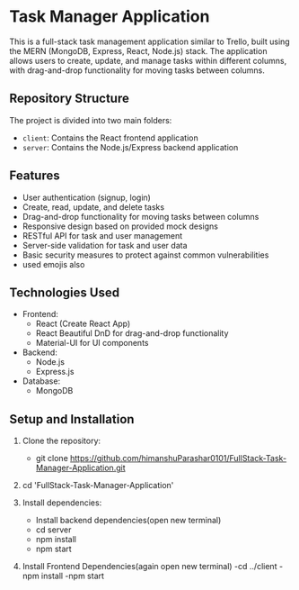 # Task Manager Application

This is a full-stack task management application similar to Trello, built using the MERN (MongoDB, Express, React, Node.js) stack. The application allows users to create, update, and manage tasks within different columns, with drag-and-drop functionality for moving tasks between columns.

## Repository Structure

The project is divided into two main folders:
- `client`: Contains the React frontend application
- `server`: Contains the Node.js/Express backend application

## Features

- User authentication (signup, login)
- Create, read, update, and delete tasks
- Drag-and-drop functionality for moving tasks between columns
- Responsive design based on provided mock designs
- RESTful API for task and user management
- Server-side validation for task and user data
- Basic security measures to protect against common vulnerabilities
- used emojis also 

## Technologies Used

- Frontend:
  - React (Create React App)
  - React Beautiful DnD for drag-and-drop functionality
  - Material-UI for UI components
- Backend:
  - Node.js
  - Express.js
- Database:
  - MongoDB

## Setup and Installation

1. Clone the repository:
   - git clone https://github.com/himanshuParashar0101/FullStack-Task-Manager-Application.git
     
2. cd 'FullStack-Task-Manager-Application'
   
3. Install dependencies:
   - Install backend dependencies(open new terminal)
   - cd server
   - npm install
   - npm start

4. Install Frontend Dependencies(again open new terminal)
   -cd ../client
   -npm install
   -npm start

